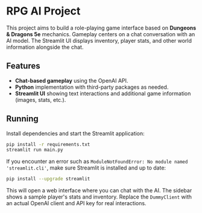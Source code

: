 # RPG AI Project

This project aims to build a role-playing game interface based on **Dungeons & Dragons 5e** mechanics. Gameplay centers on a chat conversation with an AI model. The Streamlit UI displays inventory, player stats, and other world information alongside the chat.

## Features

- **Chat-based gameplay** using the OpenAI API.
- **Python** implementation with third-party packages as needed.
- **Streamlit UI** showing text interactions and additional game information (images, stats, etc.).

## Running

Install dependencies and start the Streamlit application:

```bash
pip install -r requirements.txt
streamlit run main.py
```

If you encounter an error such as `ModuleNotFoundError: No module named 'streamlit.cli'`,
make sure Streamlit is installed and up to date:

```bash
pip install --upgrade streamlit
```

This will open a web interface where you can chat with the AI. The sidebar shows a sample player's stats and inventory. Replace the `DummyClient` with an actual OpenAI client and API key for real interactions.
